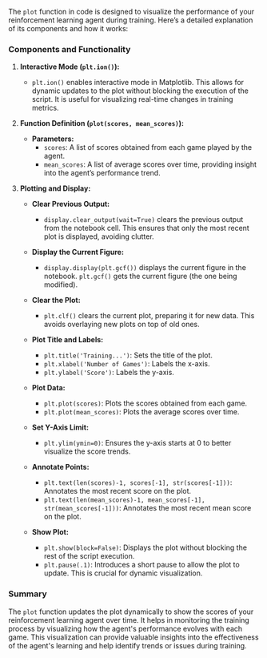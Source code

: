 The `plot` function in code is designed to visualize the performance of your reinforcement learning agent during training. Here’s a detailed explanation of its components and how it works:

### Components and Functionality

1. **Interactive Mode (`plt.ion()`):**
   - `plt.ion()` enables interactive mode in Matplotlib. This allows for dynamic updates to the plot without blocking the execution of the script. It is useful for visualizing real-time changes in training metrics.

2. **Function Definition (`plot(scores, mean_scores)`):**
   - **Parameters:**
     - `scores`: A list of scores obtained from each game played by the agent.
     - `mean_scores`: A list of average scores over time, providing insight into the agent’s performance trend.

3. **Plotting and Display:**
   - **Clear Previous Output:**
     - `display.clear_output(wait=True)` clears the previous output from the notebook cell. This ensures that only the most recent plot is displayed, avoiding clutter.

   - **Display the Current Figure:**
     - `display.display(plt.gcf())` displays the current figure in the notebook. `plt.gcf()` gets the current figure (the one being modified).

   - **Clear the Plot:**
     - `plt.clf()` clears the current plot, preparing it for new data. This avoids overlaying new plots on top of old ones.

   - **Plot Title and Labels:**
     - `plt.title('Training...')`: Sets the title of the plot.
     - `plt.xlabel('Number of Games')`: Labels the x-axis.
     - `plt.ylabel('Score')`: Labels the y-axis.

   - **Plot Data:**
     - `plt.plot(scores)`: Plots the scores obtained from each game.
     - `plt.plot(mean_scores)`: Plots the average scores over time.

   - **Set Y-Axis Limit:**
     - `plt.ylim(ymin=0)`: Ensures the y-axis starts at 0 to better visualize the score trends.

   - **Annotate Points:**
     - `plt.text(len(scores)-1, scores[-1], str(scores[-1]))`: Annotates the most recent score on the plot.
     - `plt.text(len(mean_scores)-1, mean_scores[-1], str(mean_scores[-1]))`: Annotates the most recent mean score on the plot.

   - **Show Plot:**
     - `plt.show(block=False)`: Displays the plot without blocking the rest of the script execution.
     - `plt.pause(.1)`: Introduces a short pause to allow the plot to update. This is crucial for dynamic visualization.

### Summary

The `plot` function updates the plot dynamically to show the scores of your reinforcement learning agent over time. It helps in monitoring the training process by visualizing how the agent's performance evolves with each game. This visualization can provide valuable insights into the effectiveness of the agent's learning and help identify trends or issues during training.
